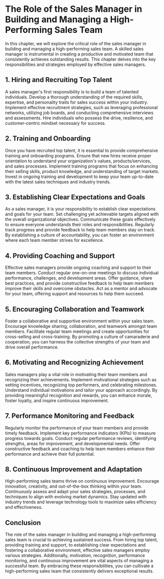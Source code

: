 The Role of the Sales Manager in Building and Managing a High-Performing Sales Team
==============================================================================================

In this chapter, we will explore the critical role of the sales manager in building and managing a high-performing sales team. A skilled sales manager is instrumental in creating a productive and motivated team that consistently achieves outstanding results. This chapter delves into the key responsibilities and strategies employed by effective sales managers.

1\. Hiring and Recruiting Top Talent
-----------------------------------

A sales manager's first responsibility is to build a team of talented individuals. Develop a thorough understanding of the required skills, expertise, and personality traits for sales success within your industry. Implement effective recruitment strategies, such as leveraging professional networks, utilizing job boards, and conducting comprehensive interviews and assessments. Hire individuals who possess the drive, resilience, and customer-centric mindset necessary for success.

2\. Training and Onboarding
--------------------------

Once you have recruited top talent, it is essential to provide comprehensive training and onboarding programs. Ensure that new hires receive proper orientation to understand your organization's values, products/services, and sales processes. Implement training programs that focus on enhancing their selling skills, product knowledge, and understanding of target markets. Invest in ongoing training and development to keep your team up-to-date with the latest sales techniques and industry trends.

3\. Establishing Clear Expectations and Goals
--------------------------------------------

As a sales manager, it is your responsibility to establish clear expectations and goals for your team. Set challenging yet achievable targets aligned with the overall organizational objectives. Communicate these goals effectively to ensure everyone understands their roles and responsibilities. Regularly track progress and provide feedback to help team members stay on track. By establishing a culture of accountability, you can foster an environment where each team member strives for excellence.

4\. Providing Coaching and Support
---------------------------------

Effective sales managers provide ongoing coaching and support to their team members. Conduct regular one-on-one meetings to discuss individual performance, challenges, and development areas. Offer guidance, share best practices, and provide constructive feedback to help team members improve their skills and overcome obstacles. Act as a mentor and advocate for your team, offering support and resources to help them succeed.

5\. Encouraging Collaboration and Teamwork
-----------------------------------------

Foster a collaborative and supportive environment within your sales team. Encourage knowledge sharing, collaboration, and teamwork amongst team members. Facilitate regular team meetings and create opportunities for cross-selling and cross-training. By promoting a culture of camaraderie and cooperation, you can harness the collective strengths of your team and drive overall performance.

6\. Motivating and Recognizing Achievement
-----------------------------------------

Sales managers play a vital role in motivating their team members and recognizing their achievements. Implement motivational strategies such as setting incentives, recognizing top performers, and celebrating milestones. Understand individual motivations and tailor your approach accordingly. By providing meaningful recognition and rewards, you can enhance morale, foster loyalty, and inspire continuous improvement.

7\. Performance Monitoring and Feedback
--------------------------------------

Regularly monitor the performance of your team members and provide timely feedback. Implement key performance indicators (KPIs) to measure progress towards goals. Conduct regular performance reviews, identifying strengths, areas for improvement, and developmental needs. Offer constructive feedback and coaching to help team members enhance their performance and achieve their full potential.

8\. Continuous Improvement and Adaptation
----------------------------------------

High-performing sales teams thrive on continuous improvement. Encourage innovation, creativity, and out-of-the-box thinking within your team. Continuously assess and adapt your sales strategies, processes, and techniques to align with evolving market dynamics. Stay updated with industry trends and leverage technology tools to maximize sales efficiency and effectiveness.

Conclusion
----------

The role of the sales manager in building and managing a high-performing sales team is crucial to achieving sustained success. From hiring top talent, providing training and support, to establishing clear expectations and fostering a collaborative environment, effective sales managers employ various strategies. Additionally, motivation, recognition, performance monitoring, and continuous improvement are vital aspects of managing a successful team. By embracing these responsibilities, you can cultivate a high-performing sales team that consistently delivers exceptional results.
